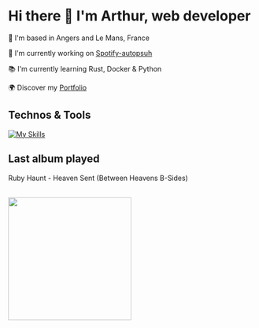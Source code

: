 # Hi there 👋 I'm Arthur, web developer

📍 I'm based in Angers and Le Mans, France

🚀 I'm currently working on [Spotify-autopsuh](https://github.com/abroudoux/spotify-autopush.git)

📚 I'm currently learning Rust, Docker & Python

🌍 Discover my [Portfolio](https://abroudoux-portfolio.vercel.app/)

## Technos & Tools

[![My Skills](https://skillicons.dev/icons?i=js,typescript,scss,react,tailwind,nestjs,git,bash,nodejs,mongodb,rust,python,postman,docker,postgres,vercel&perline=8)](https://skillicons.dev)

## Last album played

<div>
    <p>Ruby Haunt - Heaven Sent (Between Heavens B-Sides)</p>
    <br>
    <img style="width: 250px;" src="https://i.scdn.co/image/ab67616d0000b273ee79eeb800809590f5523220"/>
</div>
